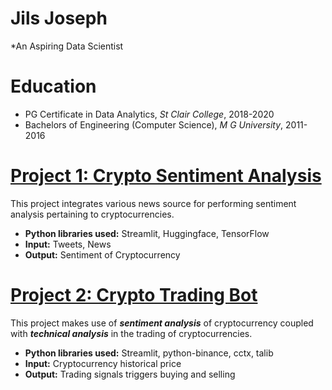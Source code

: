 # Jils Joseph
*An Aspiring Data Scientist 

# Education
* PG Certificate in Data Analytics, *St Clair College*, 2018-2020
* Bachelors of Engineering (Computer Science), *M G University*, 2011-2016

# [Project 1: Crypto Sentiment Analysis](http://youtube.com/dataprofessor)

This project integrates various news source for performing sentiment analysis pertaining to cryptocurrencies.
* **Python libraries used:** Streamlit, Huggingface, TensorFlow
* **Input:** Tweets, News
* **Output:** Sentiment of Cryptocurrency

# [Project 2: Crypto Trading Bot](http://youtube.com/dataprofessor)

This project makes use of ***sentiment analysis*** of cryptocurrency coupled with ***technical analysis*** in the trading of cryptocurrencies.
* **Python libraries used:** Streamlit, python-binance, cctx, talib
* **Input:** Cryptocurrency historical price
* **Output:** Trading signals triggers buying and selling
